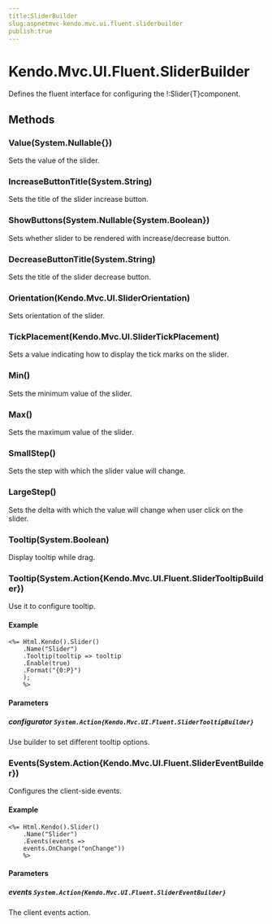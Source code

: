 ```yaml
---
title:SliderBuilder
slug:aspnetmvc-kendo.mvc.ui.fluent.sliderbuilder
publish:true
---
```


# Kendo.Mvc.UI.Fluent.SliderBuilder

Defines the fluent interface for configuring the !:Slider{T}component.

## Methods

### Value(System.Nullable{})
Sets the value of the slider.

### IncreaseButtonTitle(System.String)
Sets the title of the slider increase button.

### ShowButtons(System.Nullable{System.Boolean})
Sets whether slider to be rendered with increase/decrease button.

### DecreaseButtonTitle(System.String)
Sets the title of the slider decrease button.

### Orientation(Kendo.Mvc.UI.SliderOrientation)
Sets orientation of the slider.

### TickPlacement(Kendo.Mvc.UI.SliderTickPlacement)
Sets a value indicating how to display the tick marks on the slider.

### Min()
Sets the minimum value of the slider.

### Max()
Sets the maximum value of the slider.

### SmallStep()
Sets the step with which the slider value will change.

### LargeStep()
Sets the delta with which the value will change when user click on the slider.

### Tooltip(System.Boolean)
Display tooltip while drag.

### Tooltip(System.Action{Kendo.Mvc.UI.Fluent.SliderTooltipBuilder})
Use it to configure tooltip.

#### Example
    <%= Html.Kendo().Slider()
        .Name("Slider")
        .Tooltip(tooltip => tooltip
        .Enable(true)
        .Format("{0:P}")
        );
        %>

#### Parameters

##### configurator `System.Action{Kendo.Mvc.UI.Fluent.SliderTooltipBuilder}`
Use builder to set different tooltip options.

### Events(System.Action{Kendo.Mvc.UI.Fluent.SliderEventBuilder})
Configures the client-side events.

#### Example
    <%= Html.Kendo().Slider()
        .Name("Slider")
        .Events(events =>
        events.OnChange("onChange"))
        %>

#### Parameters

##### events `System.Action{Kendo.Mvc.UI.Fluent.SliderEventBuilder}`
The client events action.